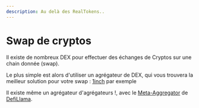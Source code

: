 ```yaml
---
description: Au delà des RealTokens..
---
```


# Swap de cryptos

Il existe de nombreux DEX pour effectuer des échanges de Cryptos sur une chain donnée (swap).

Le plus simple est alors d'utiliser un agrégateur de DEX, qui vous trouvera la meilleur solution pour votre swap : [1inch](https://app.1inch.io/) par exemple

Il existe même un agrégateur d'agrégateurs !, avec le [Meta-Aggregator](https://swap.defillama.com/) de [DefiLlama](https://defillama.com/).
